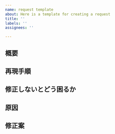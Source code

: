 ```yaml
---
name: request template
about: Here is a template for creating a request
title: ''
labels: ''
assignees: ''

---
```


<!-- 不具合のテンプレート -->

## 概要

## 再現手順

## 修正しないとどう困るか

## 原因

## 修正案
